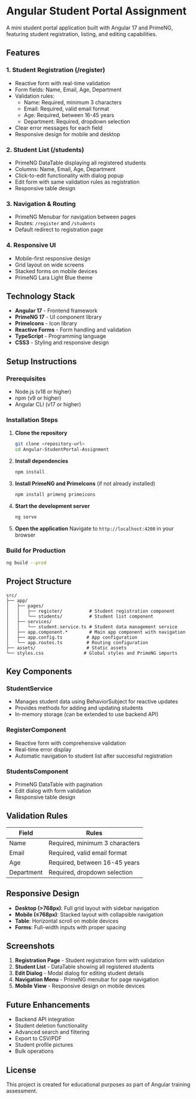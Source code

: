 # Angular Student Portal Assignment

A mini student portal application built with Angular 17 and PrimeNG, featuring student registration, listing, and editing capabilities.

## Features

### 1. Student Registration (/register)
- Reactive form with real-time validation
- Form fields: Name, Email, Age, Department
- Validation rules:
  - Name: Required, minimum 3 characters
  - Email: Required, valid email format
  - Age: Required, between 16-45 years
  - Department: Required, dropdown selection
- Clear error messages for each field
- Responsive design for mobile and desktop

### 2. Student List (/students)
- PrimeNG DataTable displaying all registered students
- Columns: Name, Email, Age, Department
- Click-to-edit functionality with dialog popup
- Edit form with same validation rules as registration
- Responsive table design

### 3. Navigation & Routing
- PrimeNG Menubar for navigation between pages
- Routes: `/register` and `/students`
- Default redirect to registration page

### 4. Responsive UI
- Mobile-first responsive design
- Grid layout on wide screens
- Stacked forms on mobile devices
- PrimeNG Lara Light Blue theme

## Technology Stack

- **Angular 17** - Frontend framework
- **PrimeNG 17** - UI component library
- **PrimeIcons** - Icon library
- **Reactive Forms** - Form handling and validation
- **TypeScript** - Programming language
- **CSS3** - Styling and responsive design

## Setup Instructions

### Prerequisites
- Node.js (v18 or higher)
- npm (v9 or higher)
- Angular CLI (v17 or higher)

### Installation Steps

1. **Clone the repository**
   ```bash
   git clone <repository-url>
   cd Angular-StudentPortal-Assignment
   ```

2. **Install dependencies**
   ```bash
   npm install
   ```

3. **Install PrimeNG and PrimeIcons** (if not already installed)
   ```bash
   npm install primeng primeicons
   ```

4. **Start the development server**
   ```bash
   ng serve
   ```

5. **Open the application**
   Navigate to `http://localhost:4200` in your browser

### Build for Production
```bash
ng build --prod
```

## Project Structure

```
src/
├── app/
│   ├── pages/
│   │   ├── register/          # Student registration component
│   │   └── students/          # Student list component
│   ├── services/
│   │   └── student.service.ts # Student data management service
│   ├── app.component.*        # Main app component with navigation
│   ├── app.config.ts         # App configuration
│   └── app.routes.ts         # Routing configuration
├── assets/                   # Static assets
└── styles.css               # Global styles and PrimeNG imports
```

## Key Components

### StudentService
- Manages student data using BehaviorSubject for reactive updates
- Provides methods for adding and updating students
- In-memory storage (can be extended to use backend API)

### RegisterComponent
- Reactive form with comprehensive validation
- Real-time error display
- Automatic navigation to student list after successful registration

### StudentsComponent
- PrimeNG DataTable with pagination
- Edit dialog with form validation
- Responsive table design

## Validation Rules

| Field | Rules |
|-------|-------|
| Name | Required, minimum 3 characters |
| Email | Required, valid email format |
| Age | Required, between 16-45 years |
| Department | Required, dropdown selection |

## Responsive Design

- **Desktop (>768px)**: Full grid layout with sidebar navigation
- **Mobile (≤768px)**: Stacked layout with collapsible navigation
- **Table**: Horizontal scroll on mobile devices
- **Forms**: Full-width inputs with proper spacing

## Screenshots

1. **Registration Page** - Student registration form with validation
2. **Student List** - DataTable showing all registered students
3. **Edit Dialog** - Modal dialog for editing student details
4. **Navigation Menu** - PrimeNG menubar for page navigation
5. **Mobile View** - Responsive design on mobile devices

## Future Enhancements

- Backend API integration
- Student deletion functionality
- Advanced search and filtering
- Export to CSV/PDF
- Student profile pictures
- Bulk operations

## License

This project is created for educational purposes as part of Angular training assessment.